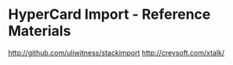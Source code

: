 HyperCard Import - Reference Materials
======================================

http://github.com/uliwitness/stackimport
http://creysoft.com/xtalk/